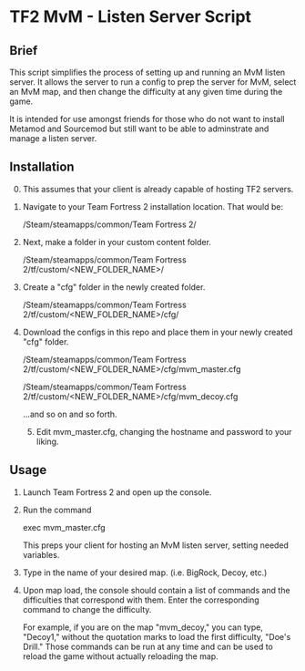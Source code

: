 TF2 MvM - Listen Server Script
==============================

Brief
-----

This script simplifies the process of setting up and running an MvM listen server. It allows the server to run a config to prep the server for MvM, select an MvM map, and then change the difficulty at any given time during the game.

It is intended for use amongst friends for those who do not want to install Metamod and Sourcemod but still want to be able to adminstrate and manage a listen server.

Installation
------------

0.  This assumes that your client is already capable of hosting TF2 servers.

1.  Navigate to your Team Fortress 2 installation location. That would be:

    /Steam/steamapps/common/Team Fortress 2/

2.  Next, make a folder in your custom content folder.

    /Steam/steamapps/common/Team Fortress 2/tf/custom/<NEW_FOLDER_NAME>/

3.  Create a "cfg" folder in the newly created folder.

    /Steam/steamapps/common/Team Fortress 2/tf/custom/<NEW_FOLDER_NAME>/cfg/

4.  Download the configs in this repo and place them in your newly created "cfg" folder.

    /Steam/steamapps/common/Team Fortress 2/tf/custom/<NEW_FOLDER_NAME>/cfg/mvm_master.cfg

    /Steam/steamapps/common/Team Fortress 2/tf/custom/<NEW_FOLDER_NAME>/cfg/mvm_decoy.cfg

    ...and so on and so forth.

    5. Edit mvm_master.cfg, changing the hostname and password to your liking.

Usage
-----

1.  Launch Team Fortress 2 and open up the console.

2.  Run the command

	exec mvm_master.cfg
	
    This preps your client for hosting an MvM listen server, setting needed variables.

3.  Type in the name of your desired map. (i.e. BigRock, Decoy, etc.)

4.  Upon map load, the console should contain a list of commands and the difficulties that correspond with them. Enter the corresponding command to change the difficulty.

    For example, if you are on the map "mvm_decoy," you can type, "Decoy1," without the quotation marks to load the first difficulty, "Doe's Drill." Those commands can be run at any time and can be used to reload the game without actually reloading the map.